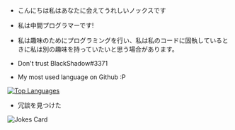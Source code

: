 - こんにちは私はあなたに会えてうれしいノックスです
- 私は中間プログラマーです!
- 私は趣味のためにプログラミングを行い、私は私のコードに固執しているときに私は別の趣味を持っていたいと思う場合があります。

- Don't trust BlackShadow#3371

- My most used language on Github :P

[![Top Languages](https://github-readme-stats.vercel.app/api/top-langs/?username=Nwko&theme=dark)](https://github.com/Nwko)

- 冗談を見つけた 

![Jokes Card](https://readme-jokes.vercel.app/api)

